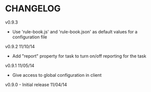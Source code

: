 CHANGELOG
=========

v0.9.3
* Use 'rule-book.js' and 'rule-book.json' as default values for a configuration file

v0.9.2 11/10/14
* Add "report" property for task to turn on/off reporting for the task

v0.9.1 11/05/14
* Give access to global configuration in client

v0.9.0 - Initial release 11/04/14
